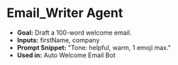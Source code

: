 # Email_Writer Agent
- **Goal:** Draft a 100-word welcome email.
- **Inputs:** firstName, company
- **Prompt Snippet:** "Tone: helpful, warm, 1 emoji max."
- **Used in:** Auto Welcome Email Bot 
